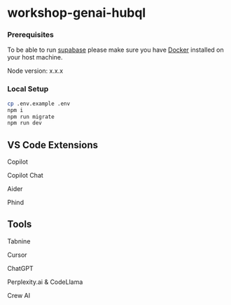 # workshop-genai-hubql


### Prerequisites
To be able to run [supabase](https://supabase.com/) please make sure you have [Docker](https://www.docker.com/products/docker-desktop/) installed on your host machine.

Node version: x.x.x

### Local Setup

```bash
cp .env.example .env
npm i
npm run migrate
npm run dev
```

## VS Code Extensions

Copilot

Copilot Chat

Aider

Phind

## Tools

Tabnine

Cursor

ChatGPT

Perplexity.ai & CodeLlama

Crew AI